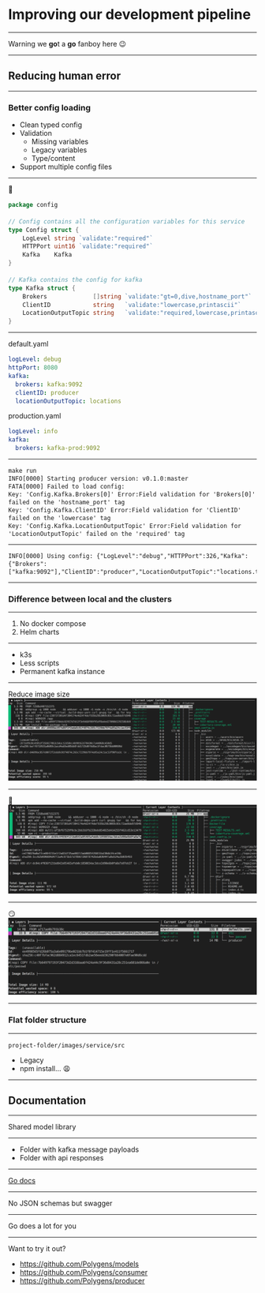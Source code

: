 # Improving our development pipeline

---

Warning we **go**t a **go** fanboy here 😉 

---

## Reducing human error

---

### Better config loading

- Clean typed config
- Validation
  - Missing variables
  - Legacy variables
  - Type/content
- Support multiple config files

___

🤩
``` go
package config

// Config contains all the configuration variables for this service
type Config struct {
	LogLevel string `validate:"required"`
	HTTPPort uint16 `validate:"required"`
	Kafka    Kafka
}

// Kafka contains the config for kafka
type Kafka struct {
	Brokers             []string `validate:"gt=0,dive,hostname_port"`
	ClientID            string   `validate:"lowercase,printascii"`
	LocationOutputTopic string   `validate:"required,lowercase,printascii"`
}
```
___

default.yaml

``` yaml
logLevel: debug
httpPort: 8080
kafka:
  brokers: kafka:9092
  clientID: producer
  locationOutputTopic: locations
```
production.yaml

``` yaml
logLevel: info
kafka:
  brokers: kafka-prod:9092
```
___

```
make run
INFO[0000] Starting producer version: v0.1.0:master     
FATA[0000] Failed to load config: 
Key: 'Config.Kafka.Brokers[0]' Error:Field validation for 'Brokers[0]' failed on the 'hostname_port' tag
Key: 'Config.Kafka.ClientID' Error:Field validation for 'ClientID' failed on the 'lowercase' tag
Key: 'Config.Kafka.LocationOutputTopic' Error:Field validation for 'LocationOutputTopic' failed on the 'required' tag
```

___

```
INFO[0000] Using config: {"LogLevel":"debug","HTTPPort":326,"Kafka":{"Brokers":["kafka:9092"],"ClientID":"producer","LocationOutputTopic":"locations.test"}} 
```

---

### Difference between local and the clusters

___

1. No docker compose
2. Helm charts

___

* k3s
* Less scripts
* Permanent kafka instance

---

Reduce image size
![node unoptimized](./docs/nodeUnoptimized.png)

___

🤠
![node optimized](./docs/nodeOptimized.png)

___

😏
![go](./docs/go.png)

---

### Flat folder structure

___

`project-folder/images/service/src`

* Legacy
* npm install... 😩
  

---

## Documentation

---

Shared model library

___

* Folder with kafka message payloads
* Folder with api responses

---

[Go docs](https://k3s/pkg)


---

No JSON schemas but swagger

---

Go does a lot for you

---

Want to try it out?
* https://github.com/Polygens/models
* https://github.com/Polygens/consumer
* https://github.com/Polygens/producer
